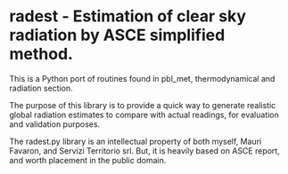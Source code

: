 # radest - Estimation of clear sky radiation by ASCE simplified method.

This is a Python port of routines found in pbl_met, thermodynamical and radiation section.

The purpose of this library is to provide a quick way to generate realistic global radiation estimates to compare with actual readings, for evaluation and validation purposes.

The radest.py library is an intellectual property of both myself, Mauri Favaron, and Servizi Territorio srl. But, it is heavily based on ASCE report, and worth placement in the public domain.



